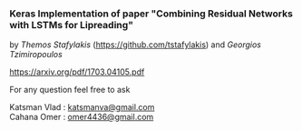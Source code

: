 ### Keras Implementation of paper "**Combining Residual Networks with LSTMs for Lipreading**"

by *Themos Stafylakis* (https://github.com/tstafylakis) and *Georgios Tzimiropoulos* 

https://arxiv.org/pdf/1703.04105.pdf




For any question feel free to ask

Katsman Vlad : <katsmanva@gmail.com>  
Cahana Omer : <omer4436@gmail.com>  
